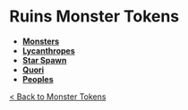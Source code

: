# Ruins Monster Tokens
* **[Monsters](monsters)**
* **[Lycanthropes](lycanthropes)**
* **[Star Spawn](star_spawn)**
* **[Quori](quori)**
* **[Peoples](peoples)**

[< Back to Monster Tokens](../README.md#monster-tokens)
